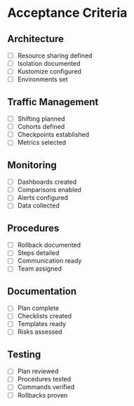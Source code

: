 # Acceptance Criteria

## Architecture
- [ ] Resource sharing defined
- [ ] Isolation documented
- [ ] Kustomize configured
- [ ] Environments set

## Traffic Management
- [ ] Shifting planned
- [ ] Cohorts defined
- [ ] Checkpoints established
- [ ] Metrics selected

## Monitoring
- [ ] Dashboards created
- [ ] Comparisons enabled
- [ ] Alerts configured
- [ ] Data collected

## Procedures
- [ ] Rollback documented
- [ ] Steps detailed
- [ ] Communication ready
- [ ] Team assigned

## Documentation
- [ ] Plan complete
- [ ] Checklists created
- [ ] Templates ready
- [ ] Risks assessed

## Testing
- [ ] Plan reviewed
- [ ] Procedures tested
- [ ] Commands verified
- [ ] Rollbacks proven